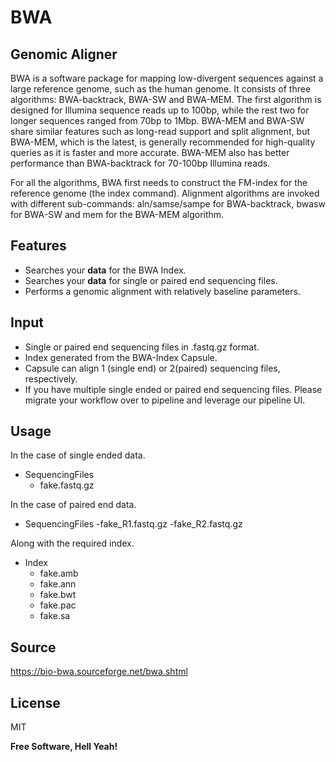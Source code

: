 # BWA 

## Genomic Aligner

BWA is a software package for mapping low-divergent sequences against a large reference genome, such as the human genome. It consists of three algorithms: BWA-backtrack, BWA-SW and BWA-MEM. The first algorithm is designed for Illumina sequence reads up to 100bp, while the rest two for longer sequences ranged from 70bp to 1Mbp. BWA-MEM and BWA-SW share similar features such as long-read support and split alignment, but BWA-MEM, which is the latest, is generally recommended for high-quality queries as it is faster and more accurate. BWA-MEM also has better performance than BWA-backtrack for 70-100bp Illumina reads.

For all the algorithms, BWA first needs to construct the FM-index for the reference genome (the index command). Alignment algorithms are invoked with different sub-commands: aln/samse/sampe for BWA-backtrack, bwasw for BWA-SW and mem for the BWA-MEM algorithm.


## Features

- Searches your **data** for the BWA Index.
- Searches your **data** for single or paired end sequencing files.
- Performs a genomic alignment with relatively baseline parameters.

## Input

- Single or paired end sequencing files in .fastq.gz format.
- Index generated from the BWA-Index Capsule.
- Capsule can align 1 (single end) or 2(paired) sequencing files, respectively. 
- If you have multiple single ended or paired end sequencing files. Please migrate your workflow over to pipeline and leverage our pipeline UI.
 
## Usage

In the case of single ended data. 

- SequencingFiles
   - fake.fastq.gz

In the case of paired end data. 

- SequencingFiles
   -fake_R1.fastq.gz
   -fake_R2.fastq.gz

Along with the required index.

- Index
   - fake.amb
   - fake.ann
   - fake.bwt
   - fake.pac
   - fake.sa

## Source

https://bio-bwa.sourceforge.net/bwa.shtml

## License

MIT

**Free Software, Hell Yeah!**

[//]: # (These are reference links used in the body of this note and get stripped out when the markdown processor does its job. There is no need to format nicely because it shouldn't be seen. Thanks SO - http://stackoverflow.com/questions/4823468/store-comments-in-markdown-syntax)

   [dill]: <https://github.com/joemccann/dillinger>
   [git-repo-url]: <https://github.com/joemccann/dillinger.git>
   [john gruber]: <http://daringfireball.net>
   [df1]: <http://daringfireball.net/projects/markdown/>
   [markdown-it]: <https://github.com/markdown-it/markdown-it>
   [Ace Editor]: <http://ace.ajax.org>
   [node.js]: <http://nodejs.org>
   [Twitter Bootstrap]: <http://twitter.github.com/bootstrap/>
   [jQuery]: <http://jquery.com>
   [@tjholowaychuk]: <http://twitter.com/tjholowaychuk>
   [express]: <http://expressjs.com>
   [AngularJS]: <http://angularjs.org>
   [Gulp]: <http://gulpjs.com>

   [PlDb]: <https://github.com/joemccann/dillinger/tree/master/plugins/dropbox/README.md>
   [PlGh]: <https://github.com/joemccann/dillinger/tree/master/plugins/github/README.md>
   [PlGd]: <https://github.com/joemccann/dillinger/tree/master/plugins/googledrive/README.md>
   [PlOd]: <https://github.com/joemccann/dillinger/tree/master/plugins/onedrive/README.md>
   [PlMe]: <https://github.com/joemccann/dillinger/tree/master/plugins/medium/README.md>
   [PlGa]: <https://github.com/RahulHP/dillinger/blob/master/plugins/googleanalytics/README.md>
